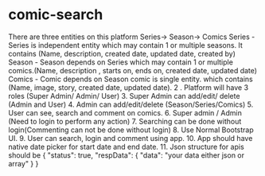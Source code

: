# comic-search
There are three entities on this platform  Series-> Season-> Comics Series - Series is independent entity which may contain 1 or multiple seasons. It contains (Name, description, created date, updated date, created by) Season - Season depends on Series which may contain 1 or multiple comics.(Name, description , starts on, ends on, created date, updated date) Comics - Comic depends on Season comic is single entity. which contains (Name, image, story, created date, updated date).          2 . Platform will have 3 roles (Super Admin/ Admin/ User)         3. Super Admin can add/edit/ delete (Admin and User)         4. Admin can add/edit/delete (Season/Series/Comics)         5. User can see, search and comment on comics.         6. Super admin / Admin (Need to login to perform any action)         7. Searching can be done without login(Commenting can not be done without login)         8. Use Normal Bootstrap UI.         9. User can search, login and comment using app.          10. App should have native date picker for start date and end date.         11. Json structure for apis should be  {   "status": true,   "respData": { "data": "your data either json or array"    } }
